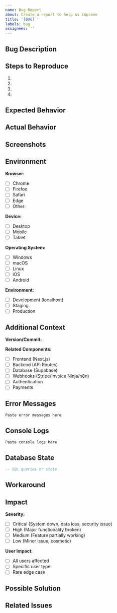 ```yaml
---
name: Bug Report
about: Create a report to help us improve
title: '[BUG] '
labels: bug
assignees: ''
---
```


## Bug Description

<!-- A clear and concise description of what the bug is -->

## Steps to Reproduce

1.
2.
3.
4.

## Expected Behavior

<!-- What you expected to happen -->

## Actual Behavior

<!-- What actually happened -->

## Screenshots

<!-- If applicable, add screenshots to help explain your problem -->

## Environment

**Browser:**
- [ ] Chrome
- [ ] Firefox
- [ ] Safari
- [ ] Edge
- [ ] Other:

**Device:**
- [ ] Desktop
- [ ] Mobile
- [ ] Tablet

**Operating System:**
- [ ] Windows
- [ ] macOS
- [ ] Linux
- [ ] iOS
- [ ] Android

**Environment:**
- [ ] Development (localhost)
- [ ] Staging
- [ ] Production

## Additional Context

**Version/Commit:** <!-- Git commit hash or version number -->

**Related Components:**
- [ ] Frontend (Next.js)
- [ ] Backend (API Routes)
- [ ] Database (Supabase)
- [ ] Webhooks (Stripe/Invoice Ninja/n8n)
- [ ] Authentication
- [ ] Payments

## Error Messages

<!-- If applicable, paste any error messages from console or logs -->

```
Paste error messages here
```

## Console Logs

<!-- Browser console logs (if applicable) -->

```
Paste console logs here
```

## Database State

<!-- Any relevant database state or queries (if applicable) -->

```sql
-- SQL queries or state
```

## Workaround

<!-- If you found a temporary workaround, describe it here -->

## Impact

**Severity:**
- [ ] Critical (System down, data loss, security issue)
- [ ] High (Major functionality broken)
- [ ] Medium (Feature partially working)
- [ ] Low (Minor issue, cosmetic)

**User Impact:**
- [ ] All users affected
- [ ] Specific user type:
- [ ] Rare edge case

## Possible Solution

<!-- If you have ideas about what might be causing this or how to fix it -->

## Related Issues

<!-- Link to related issues using #issue-number -->
